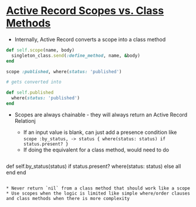 # [Active Record Scopes vs. Class Methods](http://blog.plataformatec.com.br/2013/02/active-record-scopes-vs-class-methods/)

* Internally, Active Record converts a scope into a class method

```ruby
def self.scope(name, body)
  singleton_class.send(:define_method, name, &body)
end
```

```ruby
scope :published, where(status: 'published')

# gets converted into

def self.published
  where(status: 'published')
end
```

* Scopes are always chainable - they will always return an Active Record Relationj
  * If an input value is blank, can just add a presence condition like `scope :by_status, -> status { where(status: status) if status.present? }`
  * If doing the equivalent for a class method, would need to do

  ```ruby
def self.by_status(status)
  if status.present?
    where(status: status)
  else
    all
  end
end
```

* Never return `nil` from a class method that should work like a scope
* Use scopes when the logic is limited like simple where/order clauses and class methods when there is more complexity
